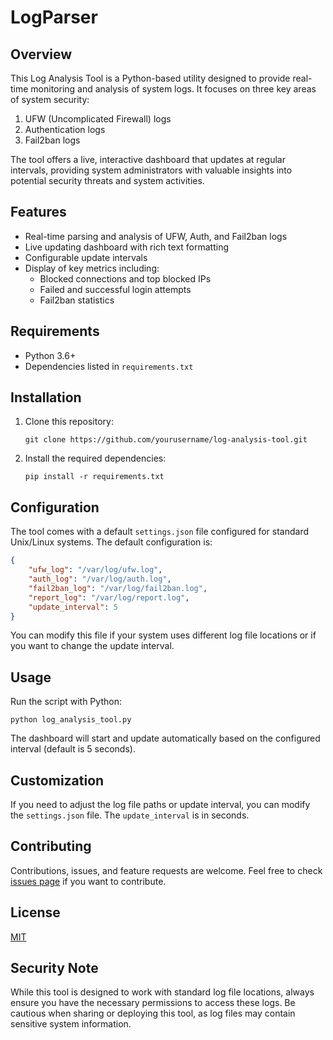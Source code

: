 # LogParser

## Overview
This Log Analysis Tool is a Python-based utility designed to provide real-time monitoring and analysis of system logs. It focuses on three key areas of system security:

1. UFW (Uncomplicated Firewall) logs
2. Authentication logs
3. Fail2ban logs

The tool offers a live, interactive dashboard that updates at regular intervals, providing system administrators with valuable insights into potential security threats and system activities.

## Features
- Real-time parsing and analysis of UFW, Auth, and Fail2ban logs
- Live updating dashboard with rich text formatting
- Configurable update intervals
- Display of key metrics including:
  - Blocked connections and top blocked IPs
  - Failed and successful login attempts
  - Fail2ban statistics

## Requirements
- Python 3.6+
- Dependencies listed in `requirements.txt`

## Installation
1. Clone this repository:
   ```
   git clone https://github.com/yourusername/log-analysis-tool.git
   ```
2. Install the required dependencies:
   ```
   pip install -r requirements.txt
   ```

## Configuration
The tool comes with a default `settings.json` file configured for standard Unix/Linux systems. The default configuration is:

```json
{
    "ufw_log": "/var/log/ufw.log",
    "auth_log": "/var/log/auth.log",
    "fail2ban_log": "/var/log/fail2ban.log",
    "report_log": "/var/log/report.log",
    "update_interval": 5
}
```

You can modify this file if your system uses different log file locations or if you want to change the update interval.

## Usage
Run the script with Python:

```
python log_analysis_tool.py
```

The dashboard will start and update automatically based on the configured interval (default is 5 seconds).

## Customization
If you need to adjust the log file paths or update interval, you can modify the `settings.json` file. The `update_interval` is in seconds.

## Contributing
Contributions, issues, and feature requests are welcome. Feel free to check [issues page](https://github.com/yourusername/log-analysis-tool/issues) if you want to contribute.

## License
[MIT](https://choosealicense.com/licenses/mit/)

## Security Note
While this tool is designed to work with standard log file locations, always ensure you have the necessary permissions to access these logs. Be cautious when sharing or deploying this tool, as log files may contain sensitive system information.
